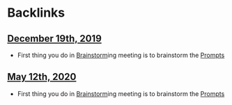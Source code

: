 
# Backlinks
## [December 19th, 2019](<December 19th, 2019.md>)
- First thing you do in [Brainstorm](<Brainstorm.md>)ing meeting is to brainstorm the [Prompts](<Prompts.md>)

## [May 12th, 2020](<May 12th, 2020.md>)
- First thing you do in [Brainstorm](<Brainstorm.md>)ing meeting is to brainstorm the [Prompts](<Prompts.md>)

